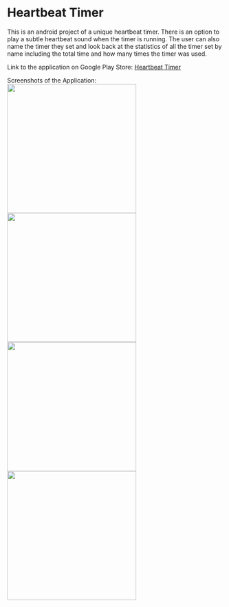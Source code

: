 # Heartbeat Timer
This is an android project of a unique heartbeat timer.
There is an option to play a subtle heartbeat sound when the timer is running.
The user can also name the timer they set and look back at the statistics of all the timer set by name including the total time and how many times the timer was used.

Link to the application on Google Play Store: <a href="https://play.google.com/store/apps/details?id=com.armcomptech.akash.simpletimer4">Heartbeat Timer</a>

Screenshots of the Application:
<br>
<img src="https://github.com/akashmagnadia/Heartbeat-Timer/blob/master/Screenshots/Screenshot_20200618-201700.jpg" width="300">
<img src="https://github.com/akashmagnadia/Heartbeat-Timer/blob/master/Screenshots/Screenshot_20200618-235229.jpg" width="300">
<img src="https://github.com/akashmagnadia/Heartbeat-Timer/blob/master/Screenshots/Screenshot_20200618-235241.jpg" width="300">
<img src="https://github.com/akashmagnadia/Heartbeat-Timer/blob/master/Screenshots/Screenshot_20200618-235250.jpg" width="300">

